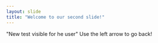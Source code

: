 ```yaml
---
layout: slide
title: "Welcome to our second slide!"
---
```

"New test visible for he user"
Use the left arrow to go back!